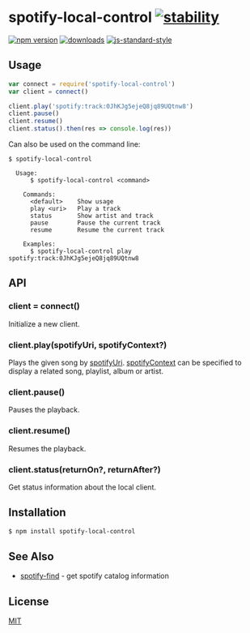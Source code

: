 # spotify-local-control [![stability][0]][1]
[![npm version][2]][3] [![downloads][4]][5] [![js-standard-style][6]][7]

## Usage
```js
var connect = require('spotify-local-control')
var client = connect()

client.play('spotify:track:0JhKJg5ejeQ8jq89UQtnw8')
client.pause()
client.resume()
client.status().then(res => console.log(res))
```

Can also be used on the command line:

```
$ spotify-local-control

  Usage:
      $ spotify-local-control <command>

    Commands:
      <default>    Show usage
      play <uri>   Play a track
      status       Show artist and track
      pause        Pause the current track
      resume       Resume the current track

    Examples:
      $ spotify-local-control play spotify:track:0JhKJg5ejeQ8jq89UQtnw8
```

## API
### client = connect()
Initialize a new client.

### client.play(spotifyUri, spotifyContext?)
Plays the given song by [spotifyUri].
[spotifyContext] can be specified to display a
related song, playlist, album or artist.

### client.pause()
Pauses the playback.

### client.resume()
Resumes the playback.

### client.status(returnOn?, returnAfter?)
Get status information about the local client.

## Installation
```sh
$ npm install spotify-local-control
```

## See Also
- [spotify-find](https://github.com/f-mer/spotify-find) - get spotify catalog information

## License
[MIT](https://tldrlegal.com/license/mit-license)

[spotifyUri]: https://developer.spotify.com/web-api/user-guide/#spotify-uris-and-ids
[spotifyContext]: https://developer.spotify.com/web-api/user-guide/#spotify-uris-and-ids

[0]: https://img.shields.io/badge/stability-experimental-orange.svg?style=flat-square
[1]: https://nodejs.org/api/documentation.html#documentation_stability_index
[2]: https://img.shields.io/npm/v/spotify-local-control.svg?style=flat-square
[3]: https://npmjs.org/package/spotify-local-control
[4]: http://img.shields.io/npm/dm/spotify-local-control.svg?style=flat-square
[5]: https://npmjs.org/package/spotify-local-control
[6]: https://img.shields.io/badge/code%20style-standard-brightgreen.svg?style=flat-square
[7]: https://github.com/feross/standard

